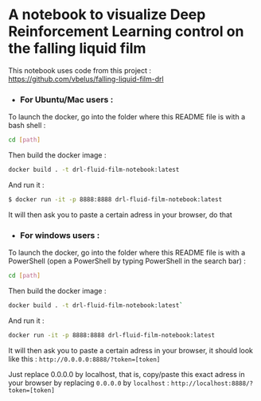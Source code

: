 # A notebook to visualize Deep Reinforcement Learning control on the falling liquid film
This notebook uses code from this project : https://github.com/vbelus/falling-liquid-film-drl

- ### For Ubuntu/Mac users :
To launch the docker, go into the folder where this README file is with a bash shell :
```bash
cd [path]
```

Then build the docker image :
```bash
docker build . -t drl-fluid-film-notebook:latest
```

And run it :
```bash
$ docker run -it -p 8888:8888 drl-fluid-film-notebook:latest
```

It will then ask you to paste a certain adress in your browser, do that

- ### For windows users :

To launch the docker, go into the folder where this README file is with a PowerShell (open a PowerShell by typing PowerShell in the search bar) :
```bash
cd [path]
```

Then build the docker image :
```bash
docker build . -t drl-fluid-film-notebook:latest`
```

And run it :
```bash
docker run -it -p 8888:8888 drl-fluid-film-notebook:latest
```

It will then ask you to paste a certain adress in your browser, it should look like this :
`http://0.0.0.0:8888/?token=[token]`

Just replace 0.0.0.0 by localhost, that is, copy/paste this exact adress in your browser by replacing `0.0.0.0` by `localhost` :
`http://localhost:8888/?token=[token]`
